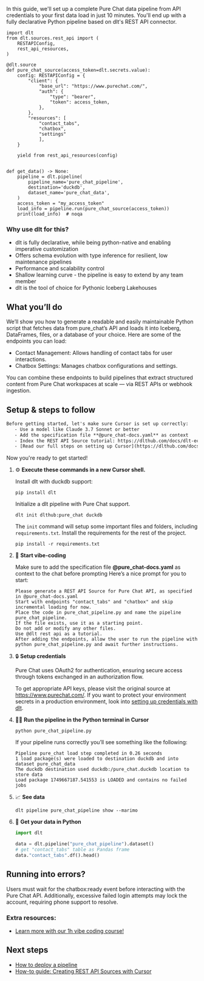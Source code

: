 In this guide, we'll set up a complete Pure Chat data pipeline from API credentials to your first data load in just 10 minutes. You'll end up with a fully declarative Python pipeline based on dlt's REST API connector.

```python-outcome
import dlt
from dlt.sources.rest_api import (
    RESTAPIConfig,
    rest_api_resources,
)

@dlt.source
def pure_chat_source(access_token=dlt.secrets.value):
    config: RESTAPIConfig = {
        "client": {
            "base_url": "https://www.purechat.com/",
            "auth": {
                "type": "bearer",
                "token": access_token,
            },
        },
        "resources": [
            "contact_tabs",
            "chatbox",
            "settings"
            ],
    }

    yield from rest_api_resources(config)


def get_data() -> None:
    pipeline = dlt.pipeline(
        pipeline_name='pure_chat_pipeline',
        destination='duckdb',
        dataset_name='pure_chat_data', 
    )
    access_token = "my_access_token"
    load_info = pipeline.run(pure_chat_source(access_token))
    print(load_info)  # noqa
```

### Why use dlt for this?

- dlt is fully declarative, while being python-native and enabling imperative customization
- Offers schema evolution with type inference for resilient, low maintenance pipelines
- Performance and scalability control
- Shallow learning curve - the pipeline is easy to extend by any team member
- dlt is the tool of choice for Pythonic Iceberg Lakehouses

## What you’ll do

We’ll show you how to generate a readable and easily maintainable Python script that fetches data from pure_chat’s API and loads it into Iceberg, DataFrames, files, or a database of your choice. Here are some of the endpoints you can load:

- Contact Management: Allows handling of contact tabs for user interactions.
- Chatbox Settings: Manages chatbox configurations and settings.

You can combine these endpoints to build pipelines that extract structured content from Pure Chat workspaces at scale — via REST APIs or webhook ingestion.

## Setup & steps to follow

```default
Before getting started, let's make sure Cursor is set up correctly:
   - Use a model like Claude 3.7 Sonnet or better
   - Add the specification file **@pure_chat-docs.yaml** as context
   - Index the REST API Source tutorial: https://dlthub.com/docs/dlt-ecosystem/verified-sources/rest_api/ and add it to context as **@dlt rest api**
   - [Read our full steps on setting up Cursor](https://dlthub.com/docs/dlt-ecosystem/llm-tooling/cursor-restapi#23-configuring-cursor-with-documentation)
```

Now you're ready to get started! 

1. ⚙️ **Execute these commands in a new Cursor shell.**
    
    Install dlt with duckdb support:
    ```shell
    pip install dlt
    ```

    Initialize a dlt pipeline with Pure Chat support.
    ```shell
    dlt init dlthub:pure_chat duckdb
    ```

    The `init` command will setup some important files and folders, including `requirements.txt`. Install the requirements for the rest of the project.
    ```shell
    pip install -r requirements.txt
    ```
    
2. 🤠 **Start vibe-coding**
    
    Make sure to add the specification file **@pure_chat-docs.yaml** as context to the chat before prompting
    Here’s a nice prompt for you to start: 
    
    ```prompt
    Please generate a REST API Source for Pure Chat API, as specified in @pure_chat-docs.yaml 
    Start with endpoints "contact_tabs" and "chatbox" and skip incremental loading for now. 
    Place the code in pure_chat_pipeline.py and name the pipeline pure_chat_pipeline. 
    If the file exists, use it as a starting point. 
    Do not add or modify any other files. 
    Use @dlt rest api as a tutorial. 
    After adding the endpoints, allow the user to run the pipeline with python pure_chat_pipeline.py and await further instructions.
    ```

    
3. 🔒 **Setup credentials** 
    
    Pure Chat uses OAuth2 for authentication, ensuring secure access through tokens exchanged in an authorization flow.
    
    To get appropriate API keys, please visit the original source at https://www.purechat.com/.
    If you want to protect your environment secrets in a production environment, look into [setting up credentials with dlt](https://dlthub.com/docs/walkthroughs/add_credentials).
    
4. 🏃‍♀️ **Run the pipeline in the Python terminal in Cursor**
    
    ```shell
    python pure_chat_pipeline.py
    ```
    
    If your pipeline runs correctly you’ll see something like the following:
    
    ```shell
    Pipeline pure_chat load step completed in 0.26 seconds
    1 load package(s) were loaded to destination duckdb and into dataset pure_chat_data
    The duckdb destination used duckdb:/pure_chat.duckdb location to store data
    Load package 1749667187.541553 is LOADED and contains no failed jobs
    ```
    
5. 📈 **See data**
    
    ```shell
    dlt pipeline pure_chat_pipeline show --marimo
    ```
    
6. 🐍 **Get your data in Python**
    
    ```python
    import dlt

   data = dlt.pipeline("pure_chat_pipeline").dataset()
   # get "contact_tabs" table as Pandas frame
   data."contact_tabs".df().head()
    ```

## Running into errors?

Users must wait for the chatbox:ready event before interacting with the Pure Chat API. Additionally, excessive failed login attempts may lock the account, requiring phone support to resolve.

### Extra resources:

- [Learn more with our 1h vibe coding course!](https://www.youtube.com/watch?v=GGid70rnJuM)

## Next steps

- [How to deploy a pipeline](https://dlthub.com/docs/walkthroughs/deploy-a-pipeline)
- [How-to guide: Creating REST API Sources with Cursor](https://dlthub.com/docs/dlt-ecosystem/llm-tooling/cursor-restapi)